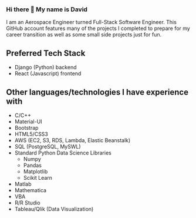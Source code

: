 ### Hi there 👋 My name is David

I am an Aerospace Engineer turned Full-Stack Software Engineer. This GitHub account features many of the projects I completed to prepare for my career transition as well as some small side projects just for fun.

## Preferred Tech Stack
- Django (Python) backend
- React (Javascript) frontend

## Other languages/technologies I have experience with
- C/C++
- Material-UI
- Bootstrap
- HTML5/CSS3
- AWS (EC2, S3, RDS, Lambda, Elastic Beanstalk)
- SQL (PostgreSQL, MySWL)
- Standard Python Data Science Libraries
  - Numpy
  - Pandas
  - Matplotlib
  - Scikit Learn
- Matlab
- Mathematica
- VBA
- R/R Studio
- Tableau/Qlik (Data Visualization)

<!--
**david-delgrosso/david-delgrosso** is a ✨ _special_ ✨ repository because its `README.md` (this file) appears on your GitHub profile.

Here are some ideas to get you started:

- 🔭 I’m currently working on ...
- 🌱 I’m currently learning ...
- 👯 I’m looking to collaborate on ...
- 🤔 I’m looking for help with ...
- 💬 Ask me about ...
- 📫 How to reach me: ...
- 😄 Pronouns: ...
- ⚡ Fun fact: ...
-->

